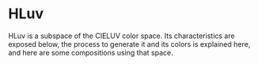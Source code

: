 # HLuv
<p>HLuv is a subspace of the CIELUV color space. Its characteristics are exposed below, the process to generate it and its colors is explained <router-link to="/color-music/12-color-spaces">here</router-link>, and <router-link to="/post/hue-luminance-compositions">here</router-link> are some compositions using that space.</p>
